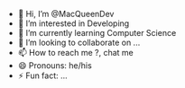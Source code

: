 - 👋 Hi, I’m @MacQueenDev
- 👀 I’m interested in Developing
- 🌱 I’m currently learning Computer Science
- 💞️ I’m looking to collaborate on ...
- 📫 How to reach me ?, chat me
- 😄 Pronouns: he/his
- ⚡ Fun fact: ...

<!---
MacQueenDev/MacQueenDev is a ✨ special ✨ repository because its `README.md` (this file) appears on your GitHub profile.
You can click the Preview link to take a look at your changes.
--->
